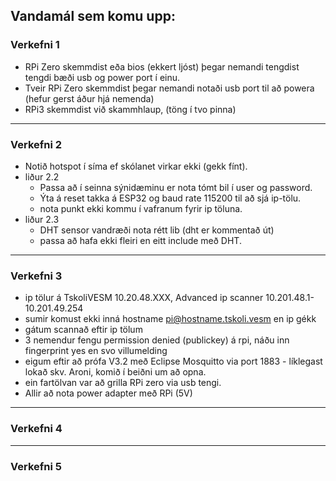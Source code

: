 ## Vandamál sem komu upp:

### Verkefni 1
- RPi Zero skemmdist eða bios (ekkert ljóst) þegar nemandi tengdist tengdi bæði usb og power port í einu.
- Tveir RPi Zero skemmdist þegar nemandi notaði usb port til að powera (hefur gerst áður hjá nemenda)
- RPi3 skemmdist við skammhlaup, (töng í tvo pinna)

---

### Verkefni 2
- Notið hotspot í síma ef skólanet virkar ekki (gekk fínt).
- liður 2.2  
   - Passa að í seinna sýnidæminu er nota tómt bil í user og password.  
   - Ýta á reset takka á ESP32 og baud rate 115200 til að sjá ip-tölu.
   - nota punkt ekki kommu í vafranum fyrir ip töluna.
- liður 2.3
   - DHT sensor vandræði nota rétt lib (dht er kommentað út) 
   - passa að hafa ekki fleiri en eitt include með DHT.
   
---

### Verkefni 3
- ip tölur á TskoliVESM 10.20.48.XXX, Advanced ip scanner 10.201.48.1-10.201.49.254
- sumir komust ekki inná hostname pi@hostname.tskoli.vesm en ip gékk
- gátum scannað eftir ip tölum
- 3 nemendur fengu permission denied (publickey) á rpi, náðu inn fingerprint yes en svo villumelding
- eigum eftir að prófa V3.2 með Eclipse Mosquitto via port 1883 - líklegast lokað skv. Aroni, komið í beiðni um að opna.
- ein fartölvan var að grilla RPi zero via usb tengi. 
- Allir að nota power adapter með RPi (5V)

---

### Verkefni 4

---

### Verkefni 5
